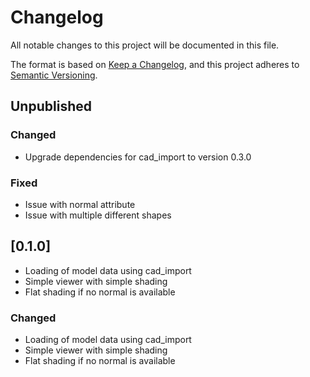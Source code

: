 # Changelog

All notable changes to this project will be documented in this file.

The format is based on [Keep a Changelog](https://keepachangelog.com/en/1.0.0/),
and this project adheres to [Semantic Versioning](https://semver.org/spec/v2.0.0.html).

## Unpublished

### Changed
- Upgrade dependencies for cad_import to version 0.3.0

### Fixed
- Issue with normal attribute
- Issue with multiple different shapes

## [0.1.0]
- Loading of model data using cad_import
- Simple viewer with simple shading
- Flat shading if no normal is available
  
### Changed
- Loading of model data using cad_import
- Simple viewer with simple shading
- Flat shading if no normal is available
